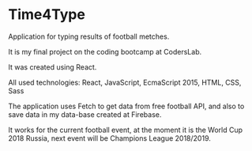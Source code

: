 # Time4Type
Application for typing results of football metches.

It is my final project on the coding bootcamp at CodersLab.

It was created using React.

All used technologies: React, JavaScript, EcmaScript 2015, HTML, CSS, Sass

The application uses Fetch to get data from free football API, and also to save data in my data-base created at Firebase.

It works for the current football event, at the moment it is the World Cup 2018 Russia, next event will be Champions League 2018/2019.
